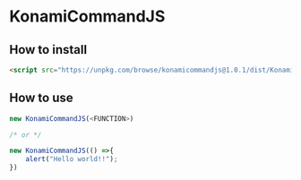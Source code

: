 # KonamiCommandJS

## How to install

```html
<script src="https://unpkg.com/browse/konamicommandjs@1.0.1/dist/KonamiCommand.min.js"></script>
```


## How to use

```javascript
new KonamiCommandJS(<FUNCTION>)

/* or */

new KonamiCommandJS(() =>{
    alert("Hello world!!");
})
```
